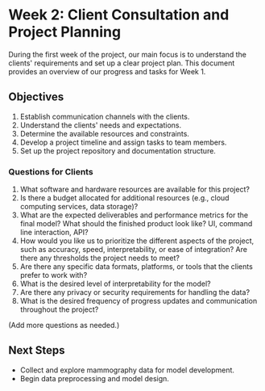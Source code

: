 # Week 2: Client Consultation and Project Planning

During the first week of the project, our main focus is to understand the clients' requirements and set up a clear project plan. This document provides an overview of our progress and tasks for Week 1.

## Objectives

1. Establish communication channels with the clients.
2. Understand the clients' needs and expectations.
3. Determine the available resources and constraints.
4. Develop a project timeline and assign tasks to team members.
5. Set up the project repository and documentation structure.

### Questions for Clients

1. What software and hardware resources are available for this project?
2. Is there a budget allocated for additional resources (e.g., cloud computing services, data storage)?
3. What are the expected deliverables and performance metrics for the final model? What should the finished product look like? UI, command line interaction, API?
4. How would you like us to prioritize the different aspects of the project, such as accuracy, speed, interpretability, or ease of integration? Are there any thresholds the project needs to meet?
5. Are there any specific data formats, platforms, or tools that the clients prefer to work with?
6. What is the desired level of interpretability for the model?
7. Are there any privacy or security requirements for handling the data?
8. What is the desired frequency of progress updates and communication throughout the project?

(Add more questions as needed.)

## Next Steps

- Collect and explore mammography data for model development.
- Begin data preprocessing and model design.
